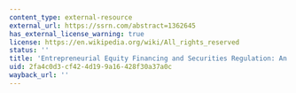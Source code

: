 ```yaml
---
content_type: external-resource
external_url: https://ssrn.com/abstract=1362645
has_external_license_warning: true
license: https://en.wikipedia.org/wiki/All_rights_reserved
status: ''
title: 'Entrepreneurial Equity Financing and Securities Regulation: An Empirical Analysis'
uid: 2fa4c0d3-cf42-4d19-9a16-428f30a37a0c
wayback_url: ''
---
```

